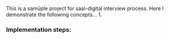 This is a samüple project for saal-digital interview process.
Here I demonstrate the following concepts...
1. 


### Implementation steps: